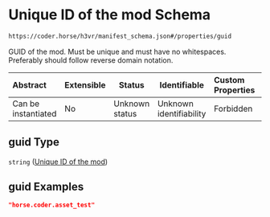 # Unique ID of the mod Schema

```txt
https://coder.horse/h3vr/manifest_schema.json#/properties/guid
```

GUID of the mod. Must be unique and must have no whitespaces. Preferably should follow reverse domain notation.


| Abstract            | Extensible | Status         | Identifiable            | Custom Properties | Additional Properties | Access Restrictions | Defined In                                                                   |
| :------------------ | ---------- | -------------- | ----------------------- | :---------------- | --------------------- | ------------------- | ---------------------------------------------------------------------------- |
| Can be instantiated | No         | Unknown status | Unknown identifiability | Forbidden         | Allowed               | none                | [manifest.schema.json\*](../out/manifest.schema.json "open original schema") |

## guid Type

`string` ([Unique ID of the mod](manifest-properties-unique-id-of-the-mod.md))

## guid Examples

```json
"horse.coder.asset_test"
```
